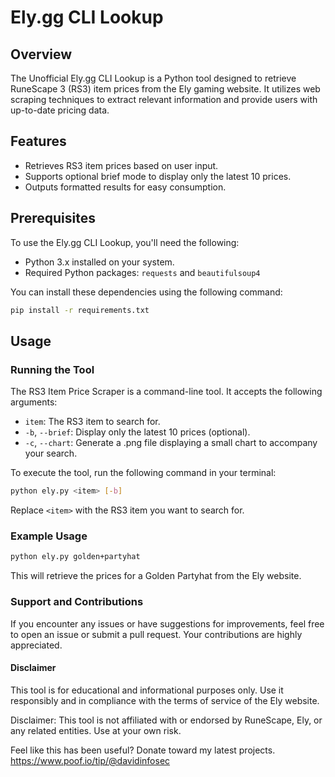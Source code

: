 # Ely.gg CLI Lookup

## Overview
The Unofficial Ely.gg CLI Lookup is a Python tool designed to retrieve RuneScape 3 (RS3) item prices from the Ely gaming website. It utilizes web scraping techniques to extract relevant information and provide users with up-to-date pricing data.

## Features
- Retrieves RS3 item prices based on user input.
- Supports optional brief mode to display only the latest 10 prices.
- Outputs formatted results for easy consumption.

## Prerequisites
To use the Ely.gg CLI Lookup, you'll need the following:
- Python 3.x installed on your system.
- Required Python packages: `requests` and `beautifulsoup4`

You can install these dependencies using the following command:

```bash
pip install -r requirements.txt
```

## Usage

### Running the Tool

The RS3 Item Price Scraper is a command-line tool. It accepts the following arguments:

- `item`: The RS3 item to search for.
- `-b`, `--brief`: Display only the latest 10 prices (optional).
- `-c`, `--chart`: Generate a .png file displaying a small chart to accompany your search.

To execute the tool, run the following command in your terminal:

```bash
python ely.py <item> [-b]
```

Replace `<item>` with the RS3 item you want to search for.

### Example Usage

```bash
python ely.py golden+partyhat
```
This will retrieve the prices for a Golden Partyhat from the Ely website.

### Support and Contributions

If you encounter any issues or have suggestions for improvements, feel free to open an issue or submit a pull request. Your contributions are highly appreciated.

#### Disclaimer

This tool is for educational and informational purposes only. Use it responsibly and in compliance with the terms of service of the Ely website.

Disclaimer: This tool is not affiliated with or endorsed by RuneScape, Ely, or any related entities. Use at your own risk.

Feel like this has been useful? Donate toward my latest projects. https://www.poof.io/tip/@davidinfosec
